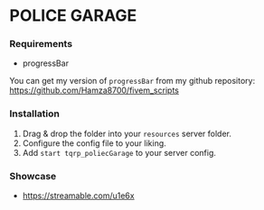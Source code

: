 # POLICE GARAGE

### Requirements
- progressBar

You can get my version of `progressBar` from my github repository:
https://github.com/Hamza8700/fivem_scripts

### Installation
1) Drag & drop the folder into your `resources` server folder.
2) Configure the config file to your liking.
3) Add `start tqrp_poliecGarage` to your server config.

### Showcase
- https://streamable.com/u1e6x